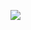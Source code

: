 ![](http://i.imgur.com/y8g506n.png?1)



<!---
Bujanking/Bujanking is a ✨ special ✨ repository because its `README.md` (this file) appears on your GitHub profile.
You can click the Preview link to take a look at your changes.
--->
